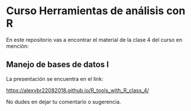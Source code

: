 # Curso Herramientas de análisis con R

En este repositorio vas a encontrar el material de la clase 4 del curso en mención:

## Manejo de bases de datos I

La presentación se encuentra en el link:

https://alexvbr22082018.github.io/R_tools_with_R_class_4/

No dudes en dejar tu comentario o sugerencia.

